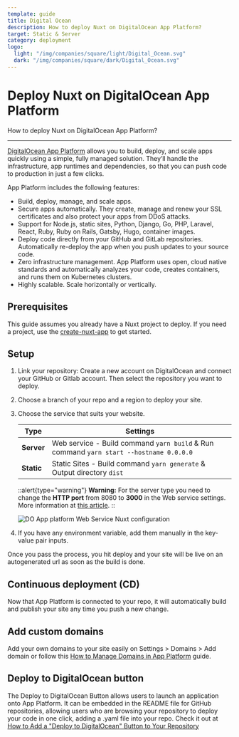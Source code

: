 ```yaml
---
template: guide
title: Digital Ocean
description: How to deploy Nuxt on DigitalOcean App Platform?
target: Static & Server
category: deployment
logo:
  light: "/img/companies/square/light/Digital_Ocean.svg"
  dark: "/img/companies/square/dark/Digital_Ocean.svg"
---
```

# Deploy Nuxt on DigitalOcean App Platform

How to deploy Nuxt on DigitalOcean App Platform?

---

[DigitalOcean App Platform](https://www.digitalocean.com/products/app-platform/) allows you to build, deploy, and scale apps quickly using a simple, fully managed solution. They’ll handle the infrastructure, app runtimes and dependencies, so that you can push code to production in just a few clicks.

App Platform includes the following features:

- Build, deploy, manage, and scale apps.
- Secure apps automatically. They create, manage and renew your SSL certificates and also protect your apps from DDoS attacks.
- Support for Node.js, static sites, Python, Django, Go, PHP, Laravel, React, Ruby, Ruby on Rails, Gatsby, Hugo, container images.
- Deploy code directly from your GitHub and GitLab repositories. Automatically re-deploy the app when you push updates to your source code.
- Zero infrastructure management. App Platform uses open, cloud native standards and automatically analyzes your code, creates containers, and runs them on Kubernetes clusters.
- Highly scalable. Scale horizontally or vertically.

## Prerequisites

This guide assumes you already have a Nuxt project to deploy. If you need a project, use the [create-nuxt-app](https://github.com/nuxt/create-nuxt-app) to get started.

## Setup

1. Link your repository: Create a new account on DigitalOcean and connect your GitHub or Gitlab account. Then select the repository you want to deploy.
2. Choose a branch of your repo and a region to deploy your site.
3. Choose the service that suits your website.

   | Type       | Settings                                                               |
   | ---------- | ---------------------------------------------------------------------- |
   | **Server** | Web service - Build command `yarn build` & Run command `yarn start --hostname 0.0.0.0`    |
   | **Static** | Static Sites - Build command `yarn generate` & Output directory `dist` |

   ::alert{type="warning"}
    <b>Warning:</b> For the server type you need to change the **HTTP port** from 8080 to **3000** in the Web service settings. <br /> More information at [this article](https://dev.to/tillsanders/deploy-nuxt-js-on-digitalocean-app-platform-in-5-minutes-or-less-2dij).
   ::

   ![DO App platform Web Service Nuxt configuration](https://i.imgur.com/BhBu49J.png)

4. If you have any environment variable, add them manually in the key-value pair inputs.

Once you pass the process, you hit deploy and your site will be live on an autogenerated url as soon as the build is done.

## Continuous deployment (CD)

Now that App Platform is connected to your repo, it will automatically build and publish your site any time you push a new change.

## Add custom domains

Add your own domains to your site easily on Settings > Domains > Add domain or follow this [How to Manage Domains in App Platform](https://www.digitalocean.com/docs/app-platform/how-to/manage-domains/) guide.

## Deploy to DigitalOcean button

The Deploy to DigitalOcean Button allows users to launch an application onto App Platform. It can be embedded in the README file for GitHub repositories, allowing users who are browsing your repository to deploy your code in one click, adding a .yaml file into your repo. Check it out at [How to Add a "Deploy to DigitalOcean" Button to Your Repository](https://www.digitalocean.com/docs/app-platform/how-to/add-deploy-do-button/)
